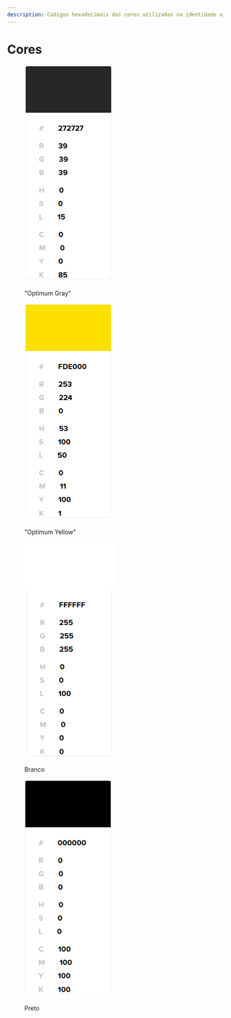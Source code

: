 ```yaml
---
description: Códigos hexadecimais das cores utilizadas na identidade visual da empresa
---
```


# Cores

<figure><img src="../.gitbook/assets/optimum-gray.png" alt=""><figcaption><p>"Optimum Gray"</p></figcaption></figure>

<figure><img src="../.gitbook/assets/amarelo.png" alt=""><figcaption><p>"Optimum Yellow"</p></figcaption></figure>

<figure><img src="../.gitbook/assets/branco.png" alt=""><figcaption><p>Branco</p></figcaption></figure>

<figure><img src="../.gitbook/assets/preto.png" alt=""><figcaption><p>Preto</p></figcaption></figure>
